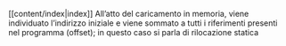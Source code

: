 [[content/index|index]]
All’atto del caricamento in memoria, viene individuato l’indirizzo iniziale  e viene sommato a tutti i riferimenti presenti nel programma (offset); in questo caso si parla di rilocazione statica